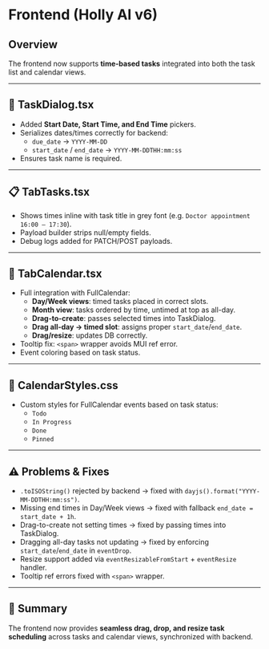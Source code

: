 # Frontend (Holly AI v6)

## Overview
The frontend now supports **time-based tasks** integrated into both the task list and calendar views.

---

## 🎨 TaskDialog.tsx
- Added **Start Date, Start Time, and End Time** pickers.
- Serializes dates/times correctly for backend:
  - `due_date` → `YYYY-MM-DD`
  - `start_date` / `end_date` → `YYYY-MM-DDTHH:mm:ss`
- Ensures task name is required.

---

## 📋 TabTasks.tsx
- Shows times inline with task title in grey font (e.g. `Doctor appointment 16:00 – 17:30`).
- Payload builder strips null/empty fields.
- Debug logs added for PATCH/POST payloads.

---

## 📅 TabCalendar.tsx
- Full integration with FullCalendar:
  - **Day/Week views**: timed tasks placed in correct slots.
  - **Month view**: tasks ordered by time, untimed at top as all-day.
  - **Drag-to-create**: passes selected times into TaskDialog.
  - **Drag all-day → timed slot**: assigns proper `start_date`/`end_date`.
  - **Drag/resize**: updates DB correctly.
- Tooltip fix: `<span>` wrapper avoids MUI ref error.
- Event coloring based on task status.

---

## 🎨 CalendarStyles.css
- Custom styles for FullCalendar events based on task status:
  - `Todo`
  - `In Progress`
  - `Done`
  - `Pinned`

---

## ⚠️ Problems & Fixes
- `.toISOString()` rejected by backend → fixed with `dayjs().format("YYYY-MM-DDTHH:mm:ss")`.
- Missing end times in Day/Week views → fixed with fallback `end_date = start_date + 1h`.
- Drag-to-create not setting times → fixed by passing times into TaskDialog.
- Dragging all-day tasks not updating → fixed by enforcing `start_date`/`end_date` in `eventDrop`.
- Resize support added via `eventResizableFromStart` + `eventResize` handler.
- Tooltip ref errors fixed with `<span>` wrapper.

---

## 📝 Summary
The frontend now provides **seamless drag, drop, and resize task scheduling** across tasks and calendar views, synchronized with backend.